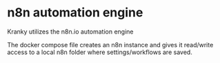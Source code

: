 # n8n automation engine

Kranky utilizes the n8n.io automation engine

The docker compose file creates an n8n instance and gives it read/write access to a local n8n folder where settings/workflows are saved.
